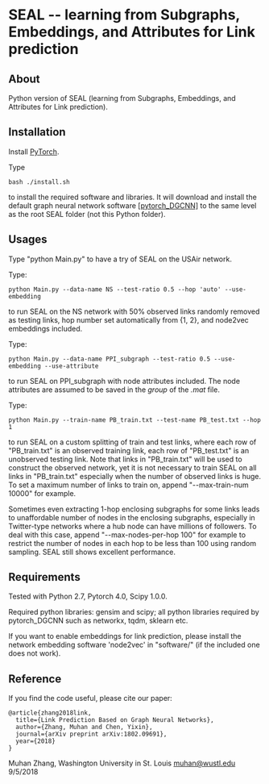SEAL -- learning from Subgraphs, Embeddings, and Attributes for Link prediction
===============================================================================

About
-----

Python version of SEAL (learning from Subgraphs, Embeddings, and Attributes for Link prediction).


Installation
------------

Install [PyTorch](https://pytorch.org/).

Type

    bash ./install.sh

to install the required software and libraries. It will download and install the default graph neural network software [\[pytorch_DGCNN\]](https://github.com/muhanzhang/pytorch_DGCNN) to the same level as the root SEAL folder (not this Python folder).


Usages
------

Type "python Main.py" to have a try of SEAL on the USAir network.

Type:

    python Main.py --data-name NS --test-ratio 0.5 --hop 'auto' --use-embedding

to run SEAL on the NS network with 50% observed links randomly removed as testing links, hop number set automatically from {1, 2}, and node2vec embeddings included.

Type:

    python Main.py --data-name PPI_subgraph --test-ratio 0.5 --use-embedding --use-attribute

to run SEAL on PPI_subgraph with node attributes included. The node attributes are assumed to be saved in the  _group_ of the _.mat_ file.

Type:

    python Main.py --train-name PB_train.txt --test-name PB_test.txt --hop 1

to run SEAL on a custom splitting of train and test links, where each row of "PB_train.txt" is an observed training link, each row of "PB_test.txt" is an unobserved testing link. Note that links in "PB_train.txt" will be used to construct the observed network, yet it is not necessary to train SEAL on all links in "PB_train.txt" especially when the number of observed links is huge. To set a maximum number of links to train on, append "--max-train-num 10000" for example.

Sometimes even extracting 1-hop enclosing subgraphs for some links leads to unaffordable number of nodes in the enclosing subgraphs, especially in Twitter-type networks where a hub node can have millions of followers. To deal with this case, append "--max-nodes-per-hop 100" for example to restrict the number of nodes in each hop to be less than 100 using random sampling. SEAL still shows excellent performance.


Requirements
------------

Tested with Python 2.7, Pytorch 4.0, Scipy 1.0.0.

Required python libraries: gensim and scipy; all python libraries required by pytorch_DGCNN such as networkx, tqdm, sklearn etc.

If you want to enable embeddings for link prediction, please install the network embedding software 'node2vec' in "software/" (if the included one does not work).


Reference
---------

If you find the code useful, please cite our paper:

    @article{zhang2018link,
      title={Link Prediction Based on Graph Neural Networks},
      author={Zhang, Muhan and Chen, Yixin},
      journal={arXiv preprint arXiv:1802.09691},
      year={2018}
    }

Muhan Zhang, Washington University in St. Louis
muhan@wustl.edu
9/5/2018

